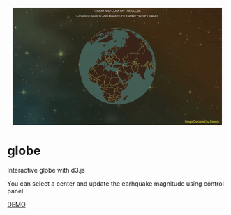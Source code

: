 
<p align="center">
  <img src="https://github.com/hanakamer/globe/blob/master/globe.gif" alt="preview"/>
</p>

# globe

Interactive globe with d3.js

You can select a center and update the earhquake magnitude using control panel.

[DEMO](http://hanakamer.github.io/globe/)
